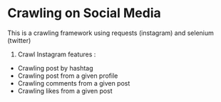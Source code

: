 # Crawling on Social Media

This is a crawling framework using requests (instagram) and selenium (twitter)
1. Crawl Instagram features :
- Crawling post by hashtag
- Crawling post from a given profile
- Crawling comments from a given post
- Crawling likes from a given post
